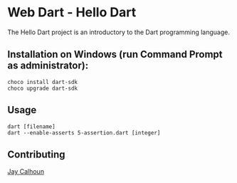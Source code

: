 Web Dart - Hello Dart
=============

The Hello Dart project is an introductory to the Dart programming language.

Installation on Windows (run Command Prompt as administrator):
-----------

```
choco install dart-sdk
choco upgrade dart-sdk
```


Usage
-----

```
dart [filename]
dart --enable-asserts 5-assertion.dart [integer]
```

Contributing
------------

[Jay Calhoun](https://www.github.com/Valinor13)